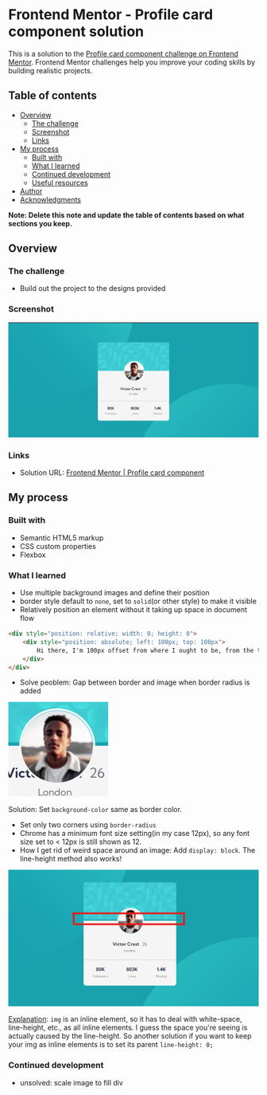 # Frontend Mentor - Profile card component solution

This is a solution to the [Profile card component challenge on Frontend Mentor](https://www.frontendmentor.io/challenges/profile-card-component-cfArpWshJ). Frontend Mentor challenges help you improve your coding skills by building realistic projects. 

## Table of contents

- [Overview](#overview)
  - [The challenge](#the-challenge)
  - [Screenshot](#screenshot)
  - [Links](#links)
- [My process](#my-process)
  - [Built with](#built-with)
  - [What I learned](#what-i-learned)
  - [Continued development](#continued-development)
  - [Useful resources](#useful-resources)
- [Author](#author)
- [Acknowledgments](#acknowledgments)

**Note: Delete this note and update the table of contents based on what sections you keep.**

## Overview

### The challenge

- Build out the project to the designs provided

### Screenshot

![](./screenshots/screenshot.png)

### Links

- Solution URL: [Frontend Mentor | Profile card component](https://esther-guo.github.io/profile-card-component-fm/)

## My process

### Built with

- Semantic HTML5 markup
- CSS custom properties
- Flexbox

### What I learned

- Use multiple background images and define their position
- border style default to `none`, set to `solid`(or other style) to make it visible
- Relatively position an element without it taking up space in document flow
```html
<div style="position: relative; width: 0; height: 0">
    <div style="position: absolute; left: 100px; top: 100px">
        Hi there, I'm 100px offset from where I ought to be, from the top and left.
    </div>
</div>
```
- Solve peoblem: Gap between border and image when border radius is added

![](./screenshots/gap.png)

Solution: Set `background-color` same as border color.

- Set only two corners using `border-radius` 
- Chrome has a minimum font size setting(in my case 12px), so any font size set to < 12px is still shown as 12. 
- How I get rid of weird space around an image: Add `display: block`. The line-height method also works!

![](./screenshots/space.png)

[Explanation](https://stackoverflow.com/a/20788749): `img` is an inline element, so it has to deal with white-space, line-height, etc., as all inline elements. I guess the space you're seeing is actually caused by the line-height. So another solution if you want to keep your img as inline elements is to set its parent `line-height: 0;`

### Continued development

- unsolved: scale image to fill div
